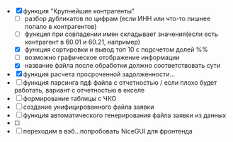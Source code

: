 - [x] функция "Крупнейшие контрагенты"
    - [ ] разбор дубликатов по цифрам (если ИНН или что-то лишнее попало в контрагентов)
    - [ ] функция при совпадении имен складывает значения(если есть контрагент в 60.01 и 60.21, например)
    - [x] функция сортировки и вывод топ 10 с подсчетом долей %%
    - [ ] возможно графическое отображение информации
    - [x] название файла после обработки должно соответствовать сути
- [x] функция расчета просроченной задолженности...
- [ ] функция парсинга пдф файла с отчетностью / если плохо будет работать, вариант с отчетностью в екселе
- [ ] формирование таблицы с ЧКО
- [ ] создание унифицированного файла заявки
- [ ] функция автоматического генерирования файла заявки из данных
- [ ] 
- [ ] переходим в вэб...попробовать NiceGUI для фронтенда
